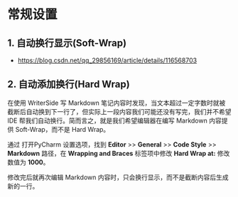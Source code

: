 # 常规设置

<show-structure depth="3"/>


## 1. 自动换行显示(Soft-Wrap)

- https://blog.csdn.net/qq_29856169/article/details/116568703


## 2. 自动添加换行(Hard Wrap)

在使用 WriterSide 写 Markdown 笔记内容时发现，当文本超过一定字数时就被截断后自动换到下一行了，但实际上一段内容我们可能还没有写完，我们并不希望 IDE 帮我们自动换行。简而言之，就是我们希望编辑器在编写 Markdown 内容提供 Soft-Wrap，而不是 Hard Wrap。


通过 <shortcut key="$PyCharmOpenSetting"/> 打开PyCharm 设置选项，找到 **Editor** >> **General** >> **Code Style** >> **Markdown** 路径，在 **Wrapping and Braces** 标签项中修改 **Hard Wrap at:** 修改数值为 **1000**。


修改完后就再次编辑 Markdown 内容时，只会换行显示，而不是截断内容后生成新的一行。


